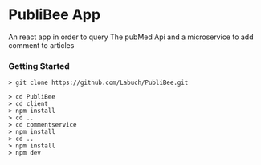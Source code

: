 # PubliBee  App

An react app in order to query The pubMed Api and a microservice to add comment to articles

### Getting Started

```
> git clone https://github.com/Labuch/PubliBee.git

```

```
> cd PubliBee 
> cd client 
> npm install 
> cd .. 
> cd commentservice
> npm install
> cd .. 
> npm install 
> npm dev 
```
